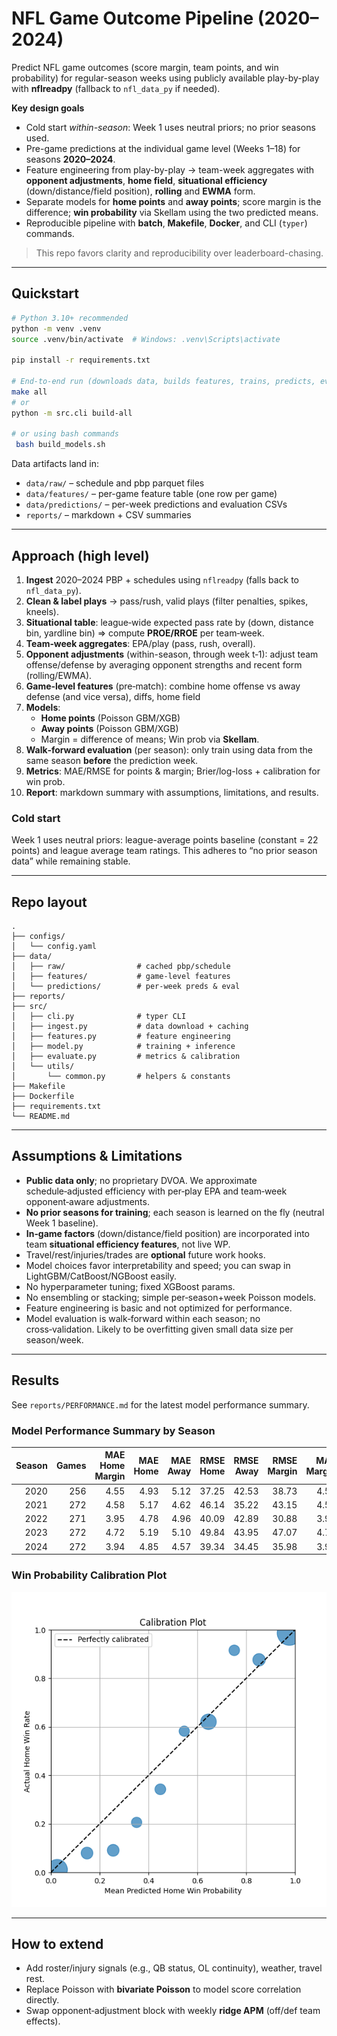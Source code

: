 # NFL Game Outcome Pipeline (2020–2024)

Predict NFL game outcomes (score margin, team points, and win probability) for regular-season weeks using publicly available play-by-play with **nflreadpy** (fallback to `nfl_data_py` if needed).

**Key design goals**
- Cold start *within-season*: Week 1 uses neutral priors; no prior seasons used.
- Pre-game predictions at the individual game level (Weeks 1–18) for seasons **2020–2024**.
- Feature engineering from play-by-play → team-week aggregates with **opponent adjustments**, **home field**, **situational efficiency** (down/distance/field position), **rolling** and **EWMA** form.
- Separate models for **home points** and **away points**; score margin is the difference; **win probability** via Skellam using the two predicted means.
- Reproducible pipeline with **batch**, **Makefile**, **Docker**, and CLI (`typer`) commands.

> This repo favors clarity and reproducibility over leaderboard-chasing.

---

## Quickstart

```bash
# Python 3.10+ recommended
python -m venv .venv
source .venv/bin/activate  # Windows: .venv\Scripts\activate

pip install -r requirements.txt

# End-to-end run (downloads data, builds features, trains, predicts, evaluates, and writes a markdown report)
make all
# or
python -m src.cli build-all

# or using bash commands
 bash build_models.sh

```

Data artifacts land in:
- `data/raw/` – schedule and pbp parquet files
- `data/features/` – per-game feature table (one row per game)
- `data/predictions/` – per-week predictions and evaluation CSVs
- `reports/` – markdown + CSV summaries

---

## Approach (high level)

1. **Ingest** 2020–2024 PBP + schedules using `nflreadpy` (falls back to `nfl_data_py`).
2. **Clean & label plays** → pass/rush, valid plays (filter penalties, spikes, kneels).
3. **Situational table**: league‑wide expected pass rate by (down, distance bin, yardline bin) ⇒ compute **PROE/RROE** per team‑week.
4. **Team‑week aggregates**: EPA/play (pass, rush, overall).
5. **Opponent adjustments** (within-season, through week t‑1): adjust team offense/defense by averaging opponent strengths and recent form (rolling/EWMA).
6. **Game‑level features** (pre‑match): combine home offense vs away defense (and vice versa), diffs, home field
7. **Models**:
   - **Home points** (Poisson GBM/XGB)
   - **Away points** (Poisson GBM/XGB)
   - Margin = difference of means; Win prob via **Skellam**.
8. **Walk‑forward evaluation** (per season): only train using data from the same season **before** the prediction week.
9. **Metrics**: MAE/RMSE for points & margin; Brier/log-loss + calibration for win prob.
10. **Report**: markdown summary with assumptions, limitations, and results.

### Cold start
Week 1 uses neutral priors: league-average points baseline (constant = 22 points) and league average team ratings. This adheres to “no prior season data” while remaining stable.

---

## Repo layout

```
.
├── configs/
│   └── config.yaml
├── data/
│   ├── raw/                # cached pbp/schedule
│   ├── features/           # game-level features
│   └── predictions/        # per-week preds & eval
├── reports/
├── src/
│   ├── cli.py              # typer CLI
│   ├── ingest.py           # data download + caching
│   ├── features.py         # feature engineering
│   ├── model.py            # training + inference
│   ├── evaluate.py         # metrics & calibration
│   └── utils/
│       └── common.py       # helpers & constants
├── Makefile
├── Dockerfile
├── requirements.txt
└── README.md
```

---

## Assumptions & Limitations

- **Public data only**; no proprietary DVOA. We approximate schedule‑adjusted efficiency with per‑play EPA and team‑week opponent‑aware adjustments.
- **No prior seasons for training**; each season is learned on the fly (neutral Week 1 baseline).
- **In‑game factors** (down/distance/field position) are incorporated into team **situational efficiency features**, not live WP.
- Travel/rest/injuries/trades are **optional** future work hooks.
- Model choices favor interpretability and speed; you can swap in LightGBM/CatBoost/NGBoost easily.
- No hyperparameter tuning; fixed XGBoost params.
- No ensembling or stacking; simple per‑season+week Poisson models.
- Feature engineering is basic and not optimized for performance.
- Model evaluation is walk‑forward within each season; no cross‑validation. Likely to be overfitting given small data size per season/week.


---

## Results
See `reports/PERFORMANCE.md` for the latest model performance summary.

### Model Performance Summary by Season

| Season | Games | MAE Home Margin | MAE Home | MAE Away | RMSE Home | RMSE Away | RMSE Margin | MAE Margin | Brier Score WP |
|---:|---:|---:|---:|---:|---:|---:|---:|---:|---:|
| 2020 | 256 | 4.55 | 4.93 | 5.12 | 37.25 | 42.53 | 38.73 | 4.55 | 0.092 |
| 2021 | 272 | 4.58 | 5.17 | 4.62 | 46.14 | 35.22 | 43.15 | 4.58 | 0.081 |
| 2022 | 271 | 3.95 | 4.78 | 4.96 | 40.09 | 42.89 | 30.88 | 3.95 | 0.106 |
| 2023 | 272 | 4.72 | 5.19 | 5.10 | 49.84 | 43.95 | 47.07 | 4.72 | 0.095 |
| 2024 | 272 | 3.94 | 4.85 | 4.57 | 39.34 | 34.45 | 35.98 | 3.94 | 0.087 |

### Win Probability Calibration Plot

![Calibration plot for win probability](reports/calibration_plot.png)

---

## How to extend

- Add roster/injury signals (e.g., QB status, OL continuity), weather, travel rest.
- Replace Poisson with **bivariate Poisson** to model score correlation directly.
- Swap opponent‑adjustment block with weekly **ridge APM** (off/def team effects).

